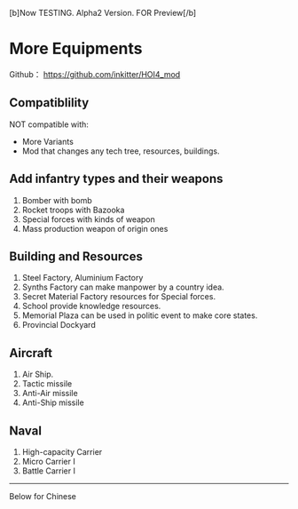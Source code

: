 [b]Now TESTING. Alpha2 Version. FOR Preview[/b]
# More Equipments

Github： https://github.com/inkitter/HOI4_mod

## Compatiblility
NOT compatible with: 
* More Variants
* Mod that changes any tech tree, resources, buildings.


## Add infantry types and their weapons
1. Bomber with bomb
2. Rocket troops with Bazooka
3. Special forces with kinds of weapon
4. Mass production weapon of origin ones

## Building and Resources
1. Steel Factory, Aluminium Factory
2. Synths Factory can make manpower by a country idea.
3. Secret Material Factory resources for Special forces.
4. School provide knowledge resources.
5. Memorial Plaza can be used in politic event to make core states.
6. Provincial Dockyard

## Aircraft
1. Air Ship.
2. Tactic missile
3. Anti-Air missile
4. Anti-Ship missile

## Naval
1. High-capacity Carrier
2. Micro Carrier I
3. Battle Carrier I


----
Below for Chinese